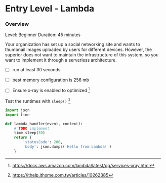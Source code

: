 # Entry Level - Lambda


### Overview
Level: Beginner
Duration: 45 minutes

Your organization has set up a social networking site and wants to thumbnail images uploaded by users for different devices. However, the superior does not want to maintain the infrastructure of this system, so you want to implement it through a serverless architecture.

- [ ] run at least 30 seconds
- [ ] best memory configuration is 256 mb
- [ ] Ensure x-ray is enabled to optimized [^1]



Test the runtimes with `sleep()` [^2]
```python
import json
import time

def lambda_handler(event, context):
    # TODO implement
    time.sleep(30)
    return {
        'statusCode': 200,
        'body': json.dumps('Hello from Lambda!')
    }
```


[^1]: https://docs.aws.amazon.com/lambda/latest/dg/services-xray.html
[^2]: https://ithelp.ithome.com.tw/articles/10262385

